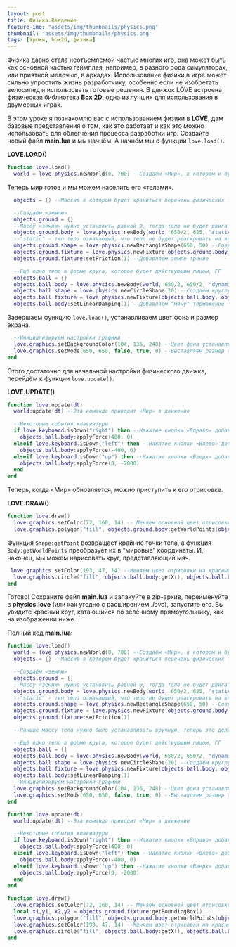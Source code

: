 ```yaml
---
layout: post
title: Физика.Введение
feature-img: "assets/img/thumbnails/physics.png"
thumbnail: "assets/img/thumbnails/physics.png"
tags: [Уроки, box2d, физика]
---
```

Физика давно стала неотъемлемой частью многих игр, она может быть как основной частью геймплея, например, в разного рода симуляторах, или приятной мелочью, в аркадах. Использование физики в игре может сильно упростить жизнь разработчику, особенно если не изобретать велосипед и использовать готовые решения. В движок LÖVE встроена физическая библиотека **Box 2D**, одна из лучших для использования в двумерных играх.

В этом уроке я познакомлю вас с использованием физики в **LÖVE**, дам базовые представления о том, как это работает и как это можно использовать для облегчения процесса разработки игр. Создайте новый файл **main.lua** и мы начнём.
А начнём мы с функции ``love.load()``.

**LOVE.LOAD()**

```lua
function love.load()
  world = love.physics.newWorld(0, 700) --Создаём «Мир», в котором и будет действовать физика. "Гравитация" 0 по X и 700 по Y.
```

Теперь мир готов и мы можем населить его «телами».

```lua
  objects = {} --Массив в котором будет храниться перечень физических тел, созданных нами

  --Создаём «землю»
  objects.ground = {}
  --Массу «земли» нужно установить равной 0, тогда тело не будет двигаться
  objects.ground.body = love.physics.newBody(world, 650/2, 625, "static") --Создаём новое тело на роль земли, размещаем его внизу экрана,
  --"static" - тип тела означающий, что тело не будет реагировать на внешние воздействия
  objects.ground.shape = love.physics.newRectangleShape(650, 50) --Создаём новую форму, прямоугольник, для земли с шириной 650 и высотой 50 пикселей
  objects.ground.fixture = love.physics.newFixture(objects.ground.body, objects.ground.shape) --Объекты fixture связывают тела с формами
  objects.ground.fixture:setFriction(1) --Добавляем земле трение

  --Ещё одно тело в форме круга, которое будет действующим лицом, ГГ
  objects.ball = {}
  objects.ball.body = love.physics.newBody(world, 650/2, 650/2, "dynamic") --Распологаем тело в середине экрана
  objects.ball.shape = love.physics.newCircleShape(20) --Создаём круглую форму для тела, с радиусом 20
  objects.ball.fixture = love.physics.newFixture(objects.ball.body, objects.ball.shape) --Привязываем форму к телу
  objects.ball.body:setLinearDamping(1) --Добавляем "мячу" торможение
```

Завершаем функцию ``love.load()``, устанавливаем цвет фона и размер экрана.

```lua
  --Инициализируем настройки графики
  love.graphics.setBackgroundColor(104, 136, 248) --Цвет фона устанавливается в режиме RGB, в нашем примере это будет светло-синий
  love.graphics.setMode(650, 650, false, true, 0) --Выставляем размер окна 650 на 650, полноэкранный режим отключен, vsync (вертикальная синхронизация) включён, антиалиасинг выключен
end
```

Этого достаточно для начальной настройки физического движка, перейдём к функции ``love.update()``.

**LOVE.UPDATE()**

```lua
function love.update(dt)
  world:update(dt) --Эта команда приводит «Мир» в движение

  --Некоторые события клавиатуры
  if love.keyboard.isDown("right") then --Нажатие кнопки «Вправо» добавляет силу толкающую мяч вправо
    objects.ball.body:applyForce(400, 0)
  elseif love.keyboard.isDown("left") then --Нажатие кнопки «Влево» добавляет силу толкающую мяч влево
    objects.ball.body:applyForce(-400, 0)
  elseif love.keyboard.isDown("up") then --Нажатие кнопки «Вверх» добавляет силу толкающую мяч вверх
    objects.ball.body:applyForce(0, -2000)
  end
end
```

Теперь, когда «Мир» обновляется, можно приступить к его отрисовке.

**LOVE.DRAW()**

```lua
function love.draw()
  love.graphics.setColor(72, 160, 14) -- Меняем основной цвет отрисовки на зеленый, для земли
  love.graphics.polygon("fill", objects.ground.body:getWorldPoints(objects.ground.shape:getPoints())) --Рисуем закрашенный прямоугольник на месте «з
```

Функция ``Shape:getPoint`` возвращает крайние точки тела, а функция ``Body:getWorldPoints`` преобразует их в “мировые” координаты.
И, наконец, мы можем нарисовать круг, представляющий мяч.

```lua
 love.graphics.setColor(193, 47, 14) --Меняем цвет отрисовки на красный, для рисования мяча
  love.graphics.circle("fill", objects.ball.body:getX(), objects.ball.body:getY(), objects.ball.shape:getRadius(), 20) --Рисуем закрашенный круг, состоящий из 20-ти сегментов
end
```

Готово! Сохраните файл **main.lua** и запакуйте в zip-архив, переименуйте в **physics.love** (или как угодно с расширением *.love*), запустите его. Вы увидите красный круг, катающийся по зелённому прямоугольнику, как на изображении ниже.

Полный код **main.lua**:

```lua
function love.load()
  world = love.physics.newWorld(0, 700) --Создаём «Мир», в котором и будет действовать физика. "Гравитация" 0 по X и 700 по Y.
  objects = {} --Массив в котором будет храниться перечень физических тел, созданных нами

  --Создаём «землю»
  objects.ground = {}
  --Массу «земли» нужно установить равной 0, тогда тело не будет двигаться
  objects.ground.body = love.physics.newBody(world, 650/2, 625, "static") --Создаём новое тело на роль земли, размещаем его внизу экрана,
  --"static" - тип тела означающий, что тело не будет реагировать на внешние воздействия
  objects.ground.shape = love.physics.newRectangleShape(650, 50) --Создаём новую форму, прямоугольник, для земли с шириной 650 и высотой 50 пикселей
  objects.ground.fixture = love.physics.newFixture(objects.ground.body, objects.ground.shape) --Объекты fixture связывают тела с формами
  objects.ground.fixture:setFriction(1)

  --Раньше массу тела нужно было устанавливать вручную, теперь это делается автоматически. Но можно и в ручную.

  --Ещё одно тело в форме круга, которое будет действующим лицом, ГГ
  objects.ball = {}
  objects.ball.body = love.physics.newBody(world, 650/2, 650/2, "dynamic") --Располагаем тело в середине экрана
  objects.ball.shape = love.physics.newCircleShape(20) --Создаём круглую форму для тела, с радиусом 20
  objects.ball.fixture = love.physics.newFixture(objects.ball.body, objects.ball.shape) --Привязываем форму к телу
  objects.ball.body:setLinearDamping(1)
  --Инициализируем настройки графики
  love.graphics.setBackgroundColor(104, 136, 248) --Цвет фона устанавливается в режиме RGB, в нашем примере это будет светло-синий
  love.graphics.setMode(650, 650, false, true, 0) --Выставляем размер окна 650 на 650, полноэкранный режим отключен, vsync (вертикальная синхронизация) включён, антиалиасинг выключен
end

function love.update(dt)
  world:update(dt) --Эта команда приводит «Мир» в движение

  --Некоторые события клавиатуры
  if love.keyboard.isDown("right") then --Нажатие кнопки «Вправо» добавляет силу толкающую мяч вправо
    objects.ball.body:applyForce(400, 0)
  elseif love.keyboard.isDown("left") then --Нажатие кнопки «Влево» добавляет силу толкающую мяч влево
    objects.ball.body:applyForce(-400, 0)
  elseif love.keyboard.isDown("up") then --Нажатие кнопки «Вверх» добавляет силу толкающую мяч вверх
    objects.ball.body:applyForce(0, -2000)
  end
end

function love.draw()
  love.graphics.setColor(72, 160, 14) -- Меняем основной цвет отрисовки на зеленый, для земли
  local x1,y1, x2,y2 = objects.ground.fixture:getBoundingBox()
  love.graphics.polygon("fill", objects.ground.body:getWorldPoints(objects.ground.shape:getPoints())) -- Рисуем закрашенный прямоугольник на месте «земли»
  love.graphics.setColor(193, 47, 14) --Меняем цвет отрисовки на красный, для рисования мяча
  love.graphics.circle("fill", objects.ball.body:getX(), objects.ball.body:getY(), objects.ball.shape:getRadius(), 20) -- Рисуем закрашенный круг, состоящий из 20-ти сегментов
end
```
